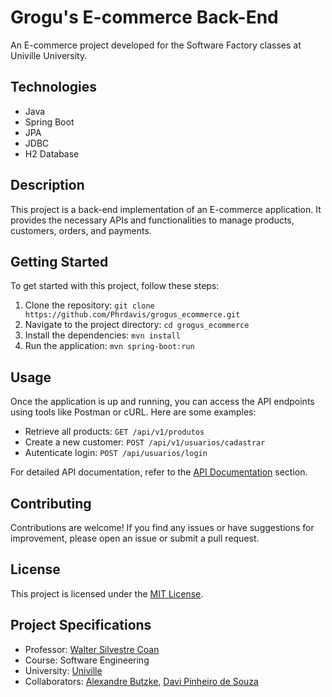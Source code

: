# Grogu's E-commerce Back-End

An E-commerce project developed for the Software Factory classes at Univille University.

## Technologies 

- Java
- Spring Boot
- JPA
- JDBC
- H2 Database

## Description

This project is a back-end implementation of an E-commerce application. It provides the necessary APIs and functionalities to manage products, customers, orders, and payments.

## Getting Started

To get started with this project, follow these steps:

1. Clone the repository: `git clone https://github.com/Phrdavis/grogus_ecommerce.git`
2. Navigate to the project directory: `cd grogus_ecommerce`
3. Install the dependencies: `mvn install`
4. Run the application: `mvn spring-boot:run`

## Usage

Once the application is up and running, you can access the API endpoints using tools like Postman or cURL. Here are some examples:

- Retrieve all products: `GET /api/v1/produtos`
- Create a new customer: `POST /api/v1/usuarios/cadastrar`
- Autenticate login: `POST /api/usuarios/login`

For detailed API documentation, refer to the [API Documentation](/api-docs) section.

## Contributing

Contributions are welcome! If you find any issues or have suggestions for improvement, please open an issue or submit a pull request.

## License

This project is licensed under the [MIT License](LICENSE).

## Project Specifications


- Professor: [Walter Silvestre Coan](https://github.com/waltercoan)
- Course: Software Engineering
- University: [Univille](https://www.univille.edu.br/)
- Collaborators: [Alexandre Butzke](https://github.com/AlexandreButzkeDev), [Davi Pinheiro de Souza](https://github.com/Phrdavis)
